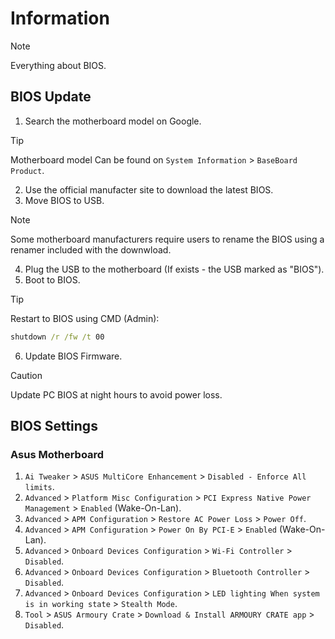 # Information

> [!NOTE]
> Everything about BIOS.

## BIOS Update

1. Search the motherboard model on Google.

> [!TIP]
> Motherboard model Can be found on `System Information` > `BaseBoard Product`.

2. Use the official manufacter site to download the latest BIOS.
3. Move BIOS to USB.

> [!NOTE]
> Some motherboard manufacturers require users to rename the BIOS using a renamer included with the downwload.

4. Plug the USB to the motherboard (If exists - the USB marked as "BIOS").
5. Boot to BIOS.

> [!TIP]
> Restart to BIOS using CMD (Admin):
>
> ```cmd
> shutdown /r /fw /t 00
>
> ```

6. Update BIOS Firmware.

> [!CAUTION]
> Update PC BIOS at night hours to avoid power loss.

## BIOS Settings

### Asus Motherboard

1. `Ai Tweaker` > `ASUS MultiCore Enhancement` > `Disabled - Enforce All limits`.
1. `Advanced` > `Platform Misc Configuration` > `PCI Express Native Power Management` > `Enabled` (Wake-On-Lan).
1. `Advanced` > `APM Configuration` > `Restore AC Power Loss` > `Power Off`.
1. `Advanced` > `APM Configuration` > `Power On By PCI-E` > `Enabled` (Wake-On-Lan).
1. `Advanced` > `Onboard Devices Configuration` > `Wi-Fi Controller` > `Disabled`.
1. `Advanced` > `Onboard Devices Configuration` > `Bluetooth Controller` > `Disabled`.
1. `Advanced` > `Onboard Devices Configuration` > `LED lighting When system is in working state` > `Stealth Mode`.
1. `Tool` > `ASUS Armoury Crate` > `Download & Install ARMOURY CRATE app` > `Disabled`.

